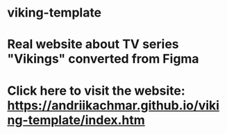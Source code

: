 # viking-template
# Real website about TV series "Vikings" converted from Figma
# Click here to visit the website: https://andriikachmar.github.io/viking-template/index.htm
